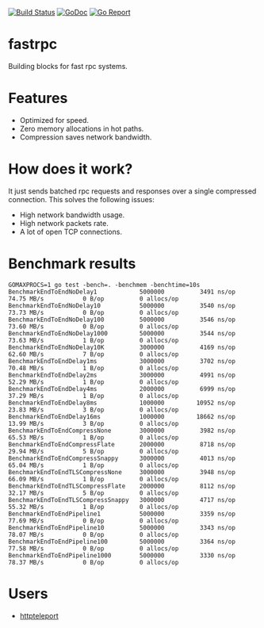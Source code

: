 [![Build Status](https://travis-ci.org/valyala/fastrpc.svg)](https://travis-ci.org/valyala/fastrpc)
[![GoDoc](https://godoc.org/github.com/valyala/fastrpc?status.svg)](http://godoc.org/github.com/valyala/fastrpc)
[![Go Report](https://goreportcard.com/badge/github.com/valyala/fastrpc)](https://goreportcard.com/report/github.com/valyala/fastrpc)


# fastrpc

Building blocks for fast rpc systems.


# Features

- Optimized for speed.
- Zero memory allocations in hot paths.
- Compression saves network bandwidth.

# How does it work?

It just sends batched rpc requests and responses over a single compressed
connection. This solves the following issues:

- High network bandwidth usage.
- High network packets rate.
- A lot of open TCP connections.


# Benchmark results

```
GOMAXPROCS=1 go test -bench=. -benchmem -benchtime=10s
BenchmarkEndToEndNoDelay1          	 5000000	      3491 ns/op	  74.75 MB/s	       0 B/op	       0 allocs/op
BenchmarkEndToEndNoDelay10         	 5000000	      3540 ns/op	  73.73 MB/s	       0 B/op	       0 allocs/op
BenchmarkEndToEndNoDelay100        	 5000000	      3546 ns/op	  73.60 MB/s	       0 B/op	       0 allocs/op
BenchmarkEndToEndNoDelay1000       	 5000000	      3544 ns/op	  73.63 MB/s	       1 B/op	       0 allocs/op
BenchmarkEndToEndNoDelay10K        	 3000000	      4169 ns/op	  62.60 MB/s	       7 B/op	       0 allocs/op
BenchmarkEndToEndDelay1ms          	 3000000	      3702 ns/op	  70.48 MB/s	       1 B/op	       0 allocs/op
BenchmarkEndToEndDelay2ms          	 3000000	      4991 ns/op	  52.29 MB/s	       1 B/op	       0 allocs/op
BenchmarkEndToEndDelay4ms          	 2000000	      6999 ns/op	  37.29 MB/s	       1 B/op	       0 allocs/op
BenchmarkEndToEndDelay8ms          	 1000000	     10952 ns/op	  23.83 MB/s	       3 B/op	       0 allocs/op
BenchmarkEndToEndDelay16ms         	 1000000	     18662 ns/op	  13.99 MB/s	       3 B/op	       0 allocs/op
BenchmarkEndToEndCompressNone      	 3000000	      3982 ns/op	  65.53 MB/s	       1 B/op	       0 allocs/op
BenchmarkEndToEndCompressFlate     	 2000000	      8718 ns/op	  29.94 MB/s	       5 B/op	       0 allocs/op
BenchmarkEndToEndCompressSnappy    	 3000000	      4013 ns/op	  65.04 MB/s	       1 B/op	       0 allocs/op
BenchmarkEndToEndTLSCompressNone   	 3000000	      3948 ns/op	  66.09 MB/s	       1 B/op	       0 allocs/op
BenchmarkEndToEndTLSCompressFlate  	 2000000	      8112 ns/op	  32.17 MB/s	       5 B/op	       0 allocs/op
BenchmarkEndToEndTLSCompressSnappy 	 3000000	      4717 ns/op	  55.32 MB/s	       1 B/op	       0 allocs/op
BenchmarkEndToEndPipeline1         	 5000000	      3359 ns/op	  77.69 MB/s	       0 B/op	       0 allocs/op
BenchmarkEndToEndPipeline10        	 5000000	      3343 ns/op	  78.07 MB/s	       0 B/op	       0 allocs/op
BenchmarkEndToEndPipeline100       	 5000000	      3364 ns/op	  77.58 MB/s	       0 B/op	       0 allocs/op
BenchmarkEndToEndPipeline1000      	 5000000	      3330 ns/op	  78.37 MB/s	       0 B/op	       0 allocs/op
```

# Users

- [httpteleport](https://github.com/valyala/httpteleport)
